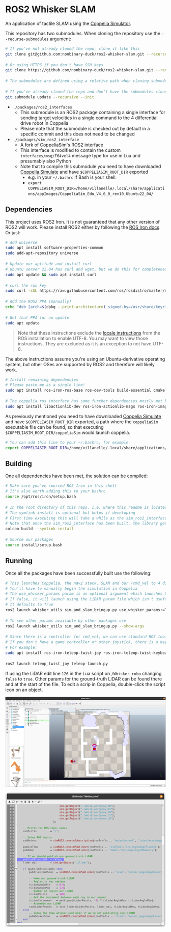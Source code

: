 # ROS2 Whisker SLAM

An application of tactile SLAM using the [Coppelia Simulator](https://manual.coppeliarobotics.com/en/ros2Tutorial.htm).

This repository has two submodules. When cloning the repository use the `--recurse-submodules` argument:

```bash
# If you've not already cloned the repo, clone it like this
git clone git@github.com:nonbinary-duck/ros2-whisker-slam.git --recurse-submodules

# Or using HTTPS if you don't have SSH keys
git clone https://github.com/nonbinary-duck/ros2-whisker-slam.git --recurse-submodules

# The submodules are defined using a relative path when cloning submodules Git will use the same protocol as used to clone the repo

# If you've already cloned the repo and don't have the submodules cloned the submodule command can be used
git submodule update --recursive --init
```

- `./packages/ros2_interfaces`
    - This submodule is an ROS2 package containing a single interface for sending target velocities in a single command to the 4 differential drive robot in Coppelia
    - Please note that the submodule is checked out by default in a specific commit and this does not need to be changed 
- `./packages/sim_ros2_interface`
    - A fork of CoppeliaSim's ROS2 interface
    - This interface is modified to contain the custom `interfaces/msg/F64vel4` message type for use in Lua and presumably also Python
    - Note that to compile this submodule you need to have downloaded [Coppelia Simulate](https://www.coppeliarobotics.com/#download) and have `$COPPELIASIM_ROOT_DIR` exported
        - e.g. in your `~/.bashrc` if Bash is your shell:
        - `export COPPELIASIM_ROOT_DIR=/home/villanelle/.local/share/applications/appImages/CoppeliaSim_Edu_V4_6_0_rev10_Ubuntu22_04/`

## Dependencies

This project uses ROS2 Iron. It is not guaranteed that any other version of ROS2 will work. Please install ROS2 either by following the [ROS Iron docs](https://docs.ros.org/en/iron/Installation/Ubuntu-Install-Debians.html). Or just:

```bash
# Add universe
sudo apt install software-properties-common
sudo add-apt-repository universe

# Update our aptitude and install curl
# Ubuntu server 22.04 has curl and wget, but we do this for completeness
sudo apt update && sudo apt install curl

# curl the ros key
sudo curl -sSL https://raw.githubusercontent.com/ros/rosdistro/master/ros.key -o /usr/share/keyrings/ros-archive-keyring.gpg

# Add the ROS2 PPA (manually)
echo "deb [arch=$(dpkg --print-architecture) signed-by=/usr/share/keyrings/ros-archive-keyring.gpg] http://packages.ros.org/ros2/ubuntu $(. /etc/os-release && echo $UBUNTU_CODENAME) main" | sudo tee /etc/apt/sources.list.d/ros2.list > /dev/null

# Get that PPA for an update
sudo apt update
```

> Note that these instructions exclude the [locale instructions](https://docs.ros.org/en/iron/Installation/Ubuntu-Install-Debians.html#set-locale) from the ROS installation to enable UTF-8. You may want to view those instructions. They are excluded as it is an exception to not have UTF-8.

The above instructions assume you're using an Ubuntu-derivative operating system, but other OSes are supported by ROS2 and therefore will likely work.

```bash
# Install remaining dependencies
# Please paste me as a single line!
sudo apt install ros-iron-ros-base ros-dev-tools build-essential cmake pkg-config gcc python3 swig python3-pip git libgoogle-glog-dev ros-iron-tf2-tools ros-iron-tf2 ros-iron-tf-transformations ros-iron-nav2-bringup ros-iron-slam-toolbox ros-iron-moveit ros-iron-nav2-simple-commander ros-iron-rviz2

# The coppelia ros interface has some further dependencies mostly met by install gazebo
sudo apt install libactionlib-dev ros-iron-actionlib-msgs ros-iron-image-transport ros-iron-visualization-msgs ros-iron-gazebo-ros
```

As previously mentioned you need to have downloaded [Coppelia Simulate](https://www.coppeliarobotics.com/#download) and have `$COPPELIASIM_ROOT_DIR` exported, a path where the `coppeliaSim` executable file can be found, so that executing `$COPPELIASIM_ROOT_DIR/coppeliaSim` would launch coppelia.

```bash
# You can add this line to your ~/.bashrc, for example
export COPPELIASIM_ROOT_DIR=/home/villanelle/.local/share/applications/appImages/CoppeliaSim_Edu_V4_6_0_rev10_Ubuntu22_04/
```

## Building

One all dependencies have been met, the solution can be compiled:
```bash
# Make sure you've sourced ROS Iron in this shell
# It's also worth adding this to your bashrc
source /opt/ros/iron/setup.bash

# In the root directory of this repo, i.e. where this readme is located, execute colcon
# The symlink-install is optional but helps if developing
# First time executing this will take a while as the sim_ros2_interface package must be compiled
# Note that once the sim_ros2_interface has been built, the library gets automagically copied over to your $COPPELIASIM_ROOT_DIR and respects the symlink-install option
colcon build --symlink-install

# Source our packages
source install/setup.bash
```

## Running

Once all the packages have been successfully built use the following:
```bash
# This launches Coppelia, the nav2 stack, SLAM and our /cmd_vel to 4 diff drive controller
# You'll have to manually begin the simulation in Coppelia
# The use_whisker_params param is an optional argument which launches SLAM using the whisker param file
# If false, it will launch using the LiDAR param file which isn't useful for the whisking
# It defaults to True
ros2 launch whisker_utils sim_and_slam_bringup.py use_whisker_params:=True

# To see other params available by other packages use
ros2 launch whisker_utils sim_and_slam_bringup.py --show-args

# Since there is a controller for cmd_vel, we can use standard ROS tools like teleop_twist_joy and the nav2 navigation
# If you don't have a game controller or other joystick, there is a keyboard teleop package available too
# For example:
sudo apt install ros-iron-teleop-twist-joy ros-iron-teleop-twist-keyboard

ros2 launch teleop_twist_joy teleop-launch.py
```

If using the LiDAR edit line `126` in the Lua script on `/Whisker_robo` changing `false` to `true`. Other params for the ground-truth LiDAR can be found there and at the start of the file. To edit a scrip in Coppelia, double-click the script icon on an object.

![Scene showing the whisking robot in the maze in the Coppelia Sim application](assets/coppelia.png)

![Line of code to modify is highlighted](assets/use_lidar.png)
